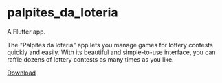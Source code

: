 # palpites_da_loteria

A Flutter app.

The "Palpites da loteria" app lets you manage games for lottery contests quickly and easily.
With its beautiful and simple-to-use interface, you can raffle dozens of lottery contests as many times as you like.

[Download](https://play.google.com/store/apps/details?id=com.efs.palpites_da_loteria2)
